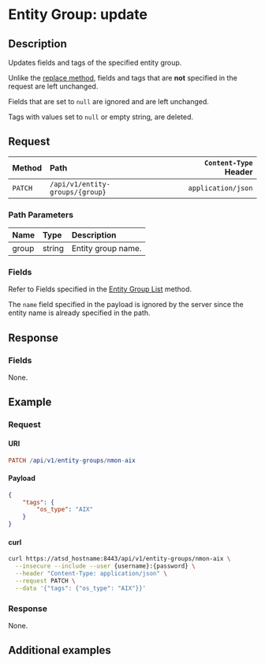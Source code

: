 # Entity Group: update

## Description

Updates fields and tags of the specified entity group.

Unlike the [replace method](create-or-replace.md), fields and tags that are **not** specified in the request are left unchanged.

Fields that are set to `null` are ignored and are left unchanged.

Tags with values set to `null` or empty string, are deleted.

## Request

| Method | Path | `Content-Type` Header|
|:---|:---|---:|
| `PATCH` | `/api/v1/entity-groups/{group}` | `application/json` |

### Path Parameters

|**Name**|**Type**|**Description**|
|:---|:---|:---|
| group |string|Entity group name.|

### Fields

Refer to Fields specified in the [Entity Group List](list.md#fields) method.

The `name` field specified in the payload is ignored by the server since the entity name is already specified in the path.

## Response

### Fields

None.

## Example

### Request

#### URI

```elm
PATCH /api/v1/entity-groups/nmon-aix
```

#### Payload

```json
{
    "tags": {
        "os_type": "AIX"
    }
}
```

#### curl

```bash
curl https://atsd_hostname:8443/api/v1/entity-groups/nmon-aix \
  --insecure --include --user {username}:{password} \
  --header "Content-Type: application/json" \
  --request PATCH \
  --data '{"tags": {"os_type": "AIX"}}'
```

### Response

None.

## Additional examples
